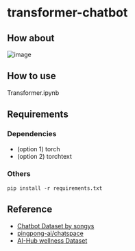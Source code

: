 # transformer-chatbot

## How about
![image](https://user-images.githubusercontent.com/95765566/145241642-e7a68fb0-f0ed-491e-9358-cbb6528f981d.png)


## How to use
Transformer.ipynb

## Requirements
### Dependencies
- (option 1) torch
- (option 2) torchtext

### Others
```
pip install -r requirements.txt
```
## Reference
- [Chatbot Dataset by songys](https://github.com/songys/Chatbot_data)
- [pingpong-ai/chatspace](https://github.com/pingpong-ai/chatspace/tree/master)
- [AI-Hub wellness Dataset](http://www.aihub.or.kr/keti_data_board/language_intelligence)
